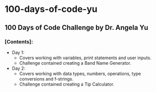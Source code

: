 # 100-days-of-code-yu

## 100 Days of Code Challenge by Dr. Angela Yu

### [Contents]:

- Day 1: 
    - Covers working with variables, print statements and user inputs.
    - Challenge contained creating a Band Name Generator.
- Day 2:
    - Covers working with data types, numbers, operations, type conversions and f-strings.
    - Challenge contained creating a Tip Calculator.
